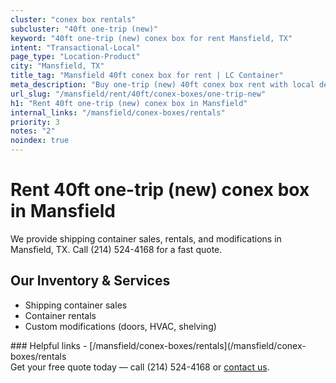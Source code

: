 ```yaml
---
cluster: "conex box rentals"
subcluster: "40ft one-trip (new)"
keyword: "40ft one-trip (new) conex box for rent Mansfield, TX"
intent: "Transactional-Local"
page_type: "Location-Product"
city: "Mansfield, TX"
title_tag: "Mansfield 40ft conex box for rent | LC Container"
meta_description: "Buy one-trip (new) 40ft conex box rent with local delivery in Mansfield, TX. LC Container — local Since 2003. Request a fast quote today."
url_slug: "/mansfield/rent/40ft/conex-boxes/one-trip-new"
h1: "Rent 40ft one-trip (new) conex box in Mansfield"
internal_links: "/mansfield/conex-boxes/rentals"
priority: 3
notes: "2"
noindex: true
---
```


# Rent 40ft one-trip (new) conex box in Mansfield

We provide shipping container sales, rentals, and modifications in Mansfield, TX. Call (214) 524-4168 for a fast quote.

## Our Inventory & Services
- Shipping container sales
- Container rentals
- Custom modifications (doors, HVAC, shelving)

<div data-section="internal-links">
### Helpful links
- [/mansfield/conex-boxes/rentals](/mansfield/conex-boxes/rentals
</div>

<div data-section="cta">
Get your free quote today — call (214) 524-4168 or <a href="/contact">contact us</a>.
</div>

<script type="application/ld+json">{"@context":"https://schema.org","@type":"FAQPage","mainEntity":[{"@type":"Question","name":"How much does delivery cost in Mansfield, TX?","acceptedAnswer":{"@type":"Answer","text":"Delivery costs vary by distance and container size. Most deliveries in Mansfield, TX range from $150-$300. Call (214) 524-4168 for an exact quote based on your specific location."}},{"@type":"Question","name":"Do you offer financing or payment plans?","acceptedAnswer":{"@type":"Answer","text":"We accept major credit cards, checks, and can discuss commercial terms for bulk purchases. Call (214) 524-4168 to discuss options."}},{"@type":"Question","name":"Can you customize containers in Mansfield, TX?","acceptedAnswer":{"@type":"Answer","text":"Yes — we perform modifications like doors, HVAC, insulation, and shelving. Request a custom quote at (214) 524-4168 or via our contact form."}}]}</script>
